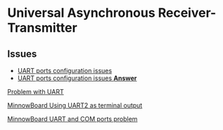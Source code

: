 Universal Asynchronous Receiver-Transmitter
==

## Issues

- [UART ports configuration issues](http://lists.elinux.org/pipermail/elinux-minnowboard/Week-of-Mon-20150601/001597.html)
- [UART ports configuration issues **Answer**](http://lists.elinux.org/pipermail/elinux-minnowboard/Week-of-Mon-20150601/001607.html)

[Problem with UART](http://lists.elinux.org/pipermail/elinux-minnowboard/Week-of-Mon-20150615/001657.html)

[MinnowBoard Using UART2 as terminal output](http://lists.elinux.org/pipermail/elinux-minnowboard/Week-of-Mon-20140421/000088.html)

[MinnowBoard UART and COM ports problem](http://lists.elinux.org/pipermail/elinux-minnowboard/Week-of-Mon-20150622/001676.html)